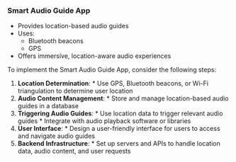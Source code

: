 ### Smart Audio Guide App

* Provides location-based audio guides
* Uses: 
  + Bluetooth beacons
  + GPS
* Offers immersive, location-aware audio experiences 

To implement the Smart Audio Guide App, consider the following steps:

1. **Location Determination**:
        * Use GPS, Bluetooth beacons, or Wi-Fi triangulation to determine user location
2. **Audio Content Management**:
        * Store and manage location-based audio guides in a database
3. **Triggering Audio Guides**:
        * Use location data to trigger relevant audio guides
        * Integrate with audio playback software or libraries
4. **User Interface**:
        * Design a user-friendly interface for users to access and navigate audio guides
5. **Backend Infrastructure**:
        * Set up servers and APIs to handle location data, audio content, and user requests

